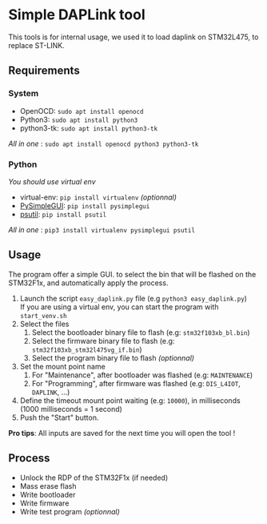 # Simple DAPLink tool

This tools is for internal usage, we used it to load daplink on STM32L475, to replace ST-LINK.

## Requirements

### System
  - OpenOCD: `sudo apt install openocd`
  - Python3: `sudo apt install python3`
  - python3-tk: `sudo apt install python3-tk`

_All in one_ : `sudo apt install openocd python3 python3-tk` 

### Python
  _You should use virtual env_
  - virtual-env: `pip install virtualenv` _(optionnal)_
  - [PySimpleGUI](https://pysimplegui.readthedocs.io/en/latest/): `pip install pysimplegui`
  - [psutil](https://psutil.readthedocs.io/en/latest/): `pip install psutil`

_All in one_ : `pip3 install virtualenv pysimplegui psutil` 

## Usage

The program offer a simple GUI. to select the bin that will be flashed on the STM32F1x, and automatically apply the process.

  1. Launch the script `easy_daplink.py` file (e.g `python3 easy_daplink.py`)  
      If you are using a virtual env, you can start the program with `start_venv.sh`
  2. Select the files
     1. Select the bootloader binary file to flash (e.g: `stm32f103xb_bl.bin`)
     2. Select the firmware binary file to flash (e.g: `stm32f103xb_stm32l475vg_if.bin`)
     3. Select the program binary file to flash _(optionnal)_
  3. Set the mount point name
     1. For "Maintenance", after bootloader was flashed (e.g: `MAINTENANCE`)
     2. For "Programming", after firmware was flashed (e.g: `DIS_L4IOT`, `DAPLINK`, ...)
  4. Define the timeout mount point waiting (e.g: `10000`), in milliseconds (1000 milliseconds = 1 second)
  5. Push the "Start" button.

**Pro tips**: All inputs are saved for the next time you will open the tool !


## Process
  * Unlock the RDP of the STM32F1x (if needed)
  * Mass erase flash
  * Write bootloader
  * Write firmware
  * Write test program _(optionnal)_
